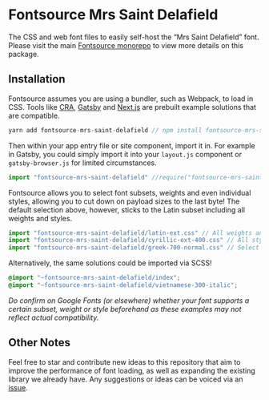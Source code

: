 # Fontsource Mrs Saint Delafield

The CSS and web font files to easily self-host the “Mrs Saint Delafield” font. Please visit the main [Fontsource monorepo](https://github.com/DecliningLotus/fontsource) to view more details on this package.

## Installation

Fontsource assumes you are using a bundler, such as Webpack, to load in CSS. Tools like [CRA](https://create-react-app.dev/), [Gatsby](https://www.gatsbyjs.org/) and [Next.js](https://nextjs.org/) are prebuilt example solutions that are compatible.

```javascript
yarn add fontsource-mrs-saint-delafield // npm install fontsource-mrs-saint-delafield
```

Then within your app entry file or site component, import it in. For example in Gatsby, you could simply import it into your `layout.js` component or `gatsby-browser.js` for limited circumstances.

```javascript
import "fontsource-mrs-saint-delafield" //require("fontsource-mrs-saint-delafield")
```

Fontsource allows you to select font subsets, weights and even individual styles, allowing you to cut down on payload sizes to the last byte! The default selection above, however, sticks to the Latin subset including all weights and styles.

```javascript
import "fontsource-mrs-saint-delafield/latin-ext.css" // All weights and styles included.
import "fontsource-mrs-saint-delafield/cyrillic-ext-400.css" // All styles included.
import "fontsource-mrs-saint-delafield/greek-700-normal.css" // Select either normal or italic.
```

Alternatively, the same solutions could be imported via SCSS!

```scss
@import "~fontsource-mrs-saint-delafield/index";
@import "~fontsource-mrs-saint-delafield/vietnamese-300-italic";
```

_Do confirm on Google Fonts (or elsewhere) whether your font supports a certain subset, weight or style beforehand as these examples may not reflect actual compatibility._

## Other Notes

Feel free to star and contribute new ideas to this repository that aim to improve the performance of font loading, as well as expanding the existing library we already have. Any suggestions or ideas can be voiced via an [issue](https://github.com/DecliningLotus/fontsource/issues).
